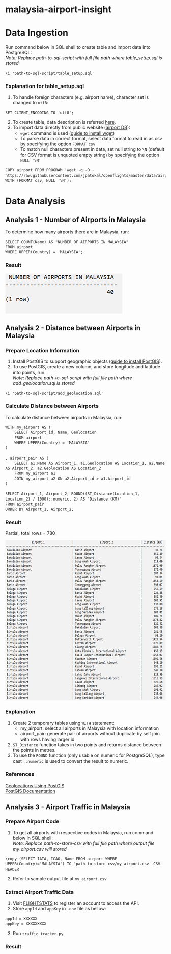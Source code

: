 # malaysia-airport-insight

# Data Ingestion
Run command below in SQL shell to create table and import data into PostgreSQL: <br>
_Note: Replace path-to-sql-script with full file path where table_setup.sql is stored_
```
\i 'path-to-sql-script/table_setup.sql'
```

### Explanation for table_setup.sql
1. To handle foreign characters (e.g. airport name), character set is changed to ```utf8```:
```
SET CLIENT_ENCODING TO 'utf8';
```
2. To create table, data description is referred [here](https://openflights.org/data.html).
3. To import data directly from public website ([airport DB](https://raw.githubusercontent.com/jpatokal/openflights/master/data/airports.dat)): 
	* ```wget``` command is used ([guide to install wget](https://www.jcchouinard.com/wget/))
	* To parse data in correct format, select data format to read in as csv by specifying the option ```FORMAT csv```
	* To match null characters present in data, set null string to ```\N``` (default for CSV format is unquoted empty string) by specifying the option ```NULL '\N'```
```
COPY airport FROM PROGRAM 'wget -q -O - https://raw.githubusercontent.com/jpatokal/openflights/master/data/airports.dat' WITH (FORMAT csv, NULL '\N');
```

# Data Analysis
## Analysis 1 - Number of Airports in Malaysia
To determine how many airports there are in Malaysia, run:
```
SELECT COUNT(Name) AS "NUMBER OF AIRPORTS IN MALAYSIA"
FROM airport
WHERE UPPER(Country) = 'MALAYSIA';
```
### Result
![Analysis 1 Result](/result_screenshot/Output%20(airports%20num%20in%20MY).png)

## Analysis 2 - Distance between Airports in Malaysia
### Prepare Location Information
1. Install PostGIS to support geographic objects ([guide to install PostGIS](https://postgis.net/workshops/postgis-intro/installation.html)).
2. To use PostGIS, create a new column, and store longitude and latitude into points, run: <br>
_Note: Replace path-to-sql-script with full file path where add_geolocation.sql is stored_
```
\i 'path-to-sql-script/add_geolocation.sql'
```

### Calculate Distance between Airports
To calculate distance between airports in Malaysia, run:
```
WITH my_airport AS (
	SELECT Airport_id, Name, Geolocation
	FROM airport 
	WHERE UPPER(Country) = 'MALAYSIA'
)

, airport_pair AS (
	SELECT a1.Name AS Airport_1, a1.Geolocation AS Location_1, a2.Name AS Airport_2, a2.Geolocation AS Location_2
	FROM my_airport a1
	JOIN my_airport a2 ON a2.Airport_id > a1.Airport_id
)

SELECT Airport_1, Airport_2, ROUND((ST_Distance(Location_1, Location_2) / 1000)::numeric, 2) AS "Distance (KM)"
FROM airport_pair
ORDER BY Airport_1, Airport_2;
```

### Result 
Partial, total rows = 780
<p>
  <img src="result_screenshot/Output%20(airports%20distance)%20-partial.png" height="500">
</p>

### Explanation
1. Create 2 temporary tables using ```WITH``` statement:
	* my_airport: select all airports in Malaysia with location information
	* airport_pair: generate pair of airports without duplicate by self join with rows having larger id
2. ```ST_Distance``` function takes in two points and returns distance between the points in metres.
3. To use the ```ROUND``` function (only usable on numeric for PostgreSQL), type cast ```::numeric``` is used to convert the result to numeric. 

### References
[Geolocations Using PostGIS](https://www.youtube.com/watch?v=mFc-gGJLRE0) <br>
[PostGIS Documentation](http://postgis.net/workshops/postgis-intro/geography.html)

## Analysis 3 - Airport Traffic in Malaysia
### Prepare Airport Code
1. To get all airports with respective codes in Malaysia, run command below in SQL shell: <br>
_Note: Replace path-to-store-csv with full file path where output file my_airport.csv will stored_
```
\copy (SELECT IATA, ICAO, Name FROM airport WHERE UPPER(Country)='MALAYSIA') TO 'path-to-store-csv/my_airport.csv' CSV HEADER
```
2. Refer to sample output file at ```my_airport.csv```

### Extract Airport Traffic Data
1. Visit [FLIGHTSTATS](https://developer.flightstats.com) to register an account to access the API.
2. Store ```appId``` and ```appKey``` in ```.env``` file as bellow:
```
appId = XXXXXX
appKey = XXXXXXXXX
```
3. Run ```traffic_tracker.py```

### Result

